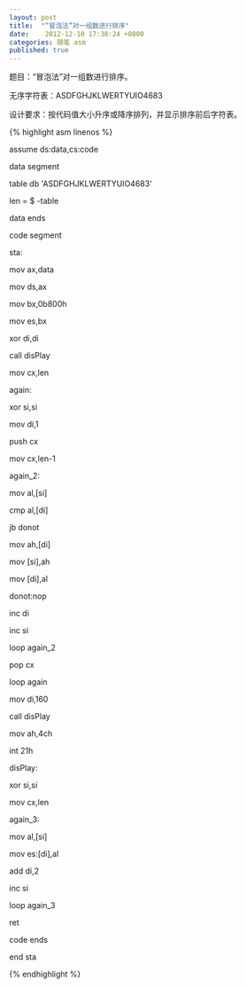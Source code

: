 ```yaml
---
layout: post
title:  "“冒泡法”对一组数进行排序"
date:    2012-12-10 17:38:24 +0800
categories: 随笔 asm
published: true
---
```



题目：“冒泡法”对一组数进行排序。

无序字符表：ASDFGHJKLWERTYUIO4683

设计要求：按代码值大小升序或降序排列，并显示排序前后字符表。


{% highlight asm linenos %}

assume ds:data,cs:code


data segment

table db 'ASDFGHJKLWERTYUIO4683'

len = $ -table 

data ends


code segment

sta:

mov ax,data

mov ds,ax

mov bx,0b800h

mov es,bx

xor di,di

call disPlay

mov cx,len

again:

xor si,si

mov di,1

push cx

mov cx,len-1

again_2:

mov al,[si]

cmp al,[di]

jb donot

mov ah,[di]

mov [si],ah

mov [di],al

donot:nop

inc di

inc si

loop again_2

pop cx

loop again

mov di,160

call disPlay

mov ah,4ch

int 21h

disPlay:

xor si,si

mov cx,len

again_3:

mov al,[si]

mov es:[di],al

add di,2

inc si

loop again_3

ret

code ends

end sta


{% endhighlight %}